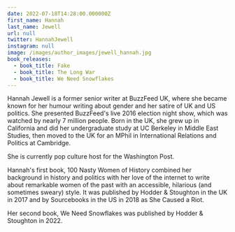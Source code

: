 ```yaml
---
date: 2022-07-18T14:28:00.000000Z
first_name: Hannah
last_name: Jewell
url: null
twitter: HannahJewell
instagram: null
image: /images/author_images/jewell_hannah.jpg
book_releases:
  - book_title: Fake
  - book_title: The Long War
  - book_title: We Need Snowflakes
---
```

Hannah Jewell is a former senior writer at BuzzFeed UK, where she became known for her humour writing about gender and her satire of UK and US politics. She presented BuzzFeed's live 2016 election night show, which was watched by nearly 7 million people. Born in the UK, she grew up in California and did her undergraduate study at UC Berkeley in Middle East Studies, then moved to the UK for an MPhil in International Relations and Politics at Cambridge. 

She is currently pop culture host for the Washington Post.

Hannah's first book, 100 Nasty Women of History combined her background in history and politics with her love of the internet to write about remarkable women of the past with an accessible, hilarious (and sometimes sweary) style. It was published by Hodder & Stoughton in the UK in 2017 and by Sourcebooks in the US in 2018 as She Caused a Riot.

Her second book, We Need Snowflakes was published by Hodder & Stoughton in 2022.